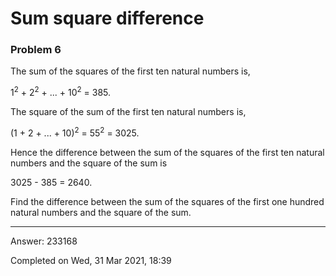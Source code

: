 # Sum square difference
### Problem 6

The sum of the squares of the first ten natural numbers is,

1<sup>2</sup> + 2<sup>2</sup> + ... + 10<sup>2</sup> = 385.

The square of the sum of the first ten natural numbers is,

(1 + 2 + ... + 10)<sup>2</sup> = 55<sup>2</sup> = 3025.

Hence the difference between the sum of the squares of the first ten natural numbers and the square of the sum is 

3025 - 385 = 2640.

Find the difference between the sum of the squares of the first one hundred natural numbers and the square of the sum.

---

Answer:  233168

Completed on Wed, 31 Mar 2021, 18:39